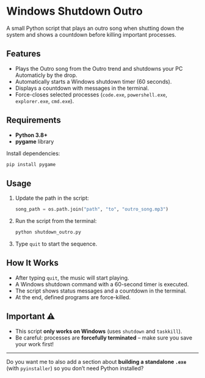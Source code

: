 # Windows Shutdown Outro

A small Python script that plays an outro song when shutting down the system and shows a countdown before killing important processes.

## Features

* Plays the Outro song from the Outro trend and shutdowns your PC Automaticly by the drop.
* Automatically starts a Windows shutdown timer (60 seconds).
* Displays a countdown with messages in the terminal.
* Force-closes selected processes (`code.exe`, `powershell.exe`, `explorer.exe`, `cmd.exe`).

## Requirements

* **Python 3.8+**
* **pygame** library

Install dependencies:

```bash
pip install pygame
```

## Usage

1. Update the path in the script:

   ```python
   song_path = os.path.join("path", "to", "outro_song.mp3")
   ```
2. Run the script from the terminal:

   ```bash
   python shutdown_outro.py
   ```
3. Type `quit` to start the sequence.

## How It Works

* After typing `quit`, the music will start playing.
* A Windows shutdown command with a 60-second timer is executed.
* The script shows status messages and a countdown in the terminal.
* At the end, defined programs are force-killed.

## Important ⚠️

* This script **only works on Windows** (uses `shutdown` and `taskkill`).
* Be careful: processes are **forcefully terminated** – make sure you save your work first!

---

Do you want me to also add a section about **building a standalone `.exe`** (with `pyinstaller`) so you don’t need Python installed?
